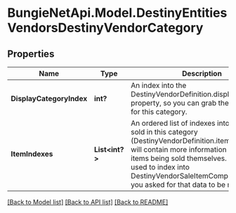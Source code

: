 # BungieNetApi.Model.DestinyEntitiesVendorsDestinyVendorCategory
## Properties

Name | Type | Description | Notes
------------ | ------------- | ------------- | -------------
**DisplayCategoryIndex** | **int?** | An index into the DestinyVendorDefinition.displayCategories property, so you can grab the display data for this category. | [optional] 
**ItemIndexes** | **List<int?>** | An ordered list of indexes into items being sold in this category (DestinyVendorDefinition.itemList) which will contain more information about the items being sold themselves. Can also be used to index into DestinyVendorSaleItemComponent data, if you asked for that data to be returned. | [optional] 

[[Back to Model list]](../README.md#documentation-for-models) [[Back to API list]](../README.md#documentation-for-api-endpoints) [[Back to README]](../README.md)

